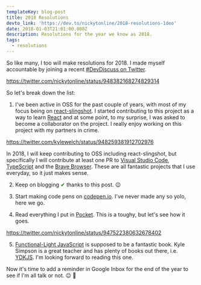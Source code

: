 ```yaml
---
templateKey: blog-post
title: 2018 Resolutions
devto_link: 'https://dev.to/nickytonline/2018-resolutions-1deo'
date: 2018-01-03T21:01:00.000Z
description: Resolutions for the year we know as 2018.
tags:
  - resolutions
---
```


So like many, I too will make resolutions for 2018. I made myself accountable by joining a recent [#DevDiscuss on Twitter](https://twitter.com/ThePracticalDev/status/948373905181478913).

https://twitter.com/nickytonline/status/948382168274829314

So let's break down the list:

1. I've been active in OSS for the past couple of years, with most of my focus being on [react-slingshot](https://github.com/coryhouse/react-slingshot). I started contributing to this project as a way to learn [React](https://reactjs.org) and at some point, to my surprise, I was asked to become a collaborator on the project. I really enjoy working on this project with my partners in crime.

https://twitter.com/kylewelch/status/948259381912702976

In 2018, I will keep contributing to OSS including react-slingshot, but specifically I will contribute at least one PR to [Visual Studio Code](https://github.com/Microsoft/vscode), [TypeScript](https://github.com/Microsoft/TypeScript) and the [Brave Browser](https://github.com/brave/browser-laptop). These are all fantastic projects that I use everyday, so it just makes sense.

2. Keep on blogging <span style="color: green">&#10004;</span> thanks to this post. 😉

3. Start making code pens on [codepen.io](https://codepen.io). I've never made any so yolo, here we go.

4. Read everything I put in [Pocket](https://getpocket.com). This is a toughy, but let's see how it goes.

https://twitter.com/nickytonline/status/947522380632678402

5. [Functional-Light JavaScript](https://leanpub.com/fljs) is supposed to be a fantastic book. Kyle Simpson is a great teacher and has plenty of books out there, i.e. [YDKJS](https://github.com/getify/You-Dont-Know-JS). I'm looking forward to reading this one.

Now it's time to add a reminder in Google Inbox for the end of the year to see if I'm all talk or not. 😉 💪
